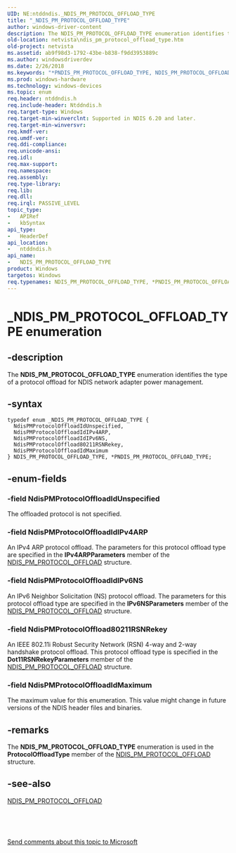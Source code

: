 ```yaml
---
UID: NE:ntddndis._NDIS_PM_PROTOCOL_OFFLOAD_TYPE
title: "_NDIS_PM_PROTOCOL_OFFLOAD_TYPE"
author: windows-driver-content
description: The NDIS_PM_PROTOCOL_OFFLOAD_TYPE enumeration identifies the type of a protocol offload for NDIS network adapter power management.
old-location: netvista\ndis_pm_protocol_offload_type.htm
old-project: netvista
ms.assetid: ab9f98d3-1792-43be-b838-f9dd3953889c
ms.author: windowsdriverdev
ms.date: 2/26/2018
ms.keywords: "*PNDIS_PM_PROTOCOL_OFFLOAD_TYPE, NDIS_PM_PROTOCOL_OFFLOAD_TYPE, NDIS_PM_PROTOCOL_OFFLOAD_TYPE enumeration [Network Drivers Starting with Windows Vista], NdisPMProtocolOffload80211RSNRekey, NdisPMProtocolOffloadIdIPv4ARP, NdisPMProtocolOffloadIdIPv6NS, NdisPMProtocolOffloadIdMaximum, NdisPMProtocolOffloadIdUnspecified, PNDIS_PM_PROTOCOL_OFFLOAD_TYPE, PNDIS_PM_PROTOCOL_OFFLOAD_TYPE enumeration pointer [Network Drivers Starting with Windows Vista], _NDIS_PM_PROTOCOL_OFFLOAD_TYPE, miniport_power_management_ref_5fcdc741-9efa-48ff-8b03-017859bf80c0.xml, netvista.ndis_pm_protocol_offload_type, ntddndis/NDIS_PM_PROTOCOL_OFFLOAD_TYPE, ntddndis/NdisPMProtocolOffload80211RSNRekey, ntddndis/NdisPMProtocolOffloadIdIPv4ARP, ntddndis/NdisPMProtocolOffloadIdIPv6NS, ntddndis/NdisPMProtocolOffloadIdMaximum, ntddndis/NdisPMProtocolOffloadIdUnspecified, ntddndis/PNDIS_PM_PROTOCOL_OFFLOAD_TYPE"
ms.prod: windows-hardware
ms.technology: windows-devices
ms.topic: enum
req.header: ntddndis.h
req.include-header: Ntddndis.h
req.target-type: Windows
req.target-min-winverclnt: Supported in NDIS 6.20 and later.
req.target-min-winversvr: 
req.kmdf-ver: 
req.umdf-ver: 
req.ddi-compliance: 
req.unicode-ansi: 
req.idl: 
req.max-support: 
req.namespace: 
req.assembly: 
req.type-library: 
req.lib: 
req.dll: 
req.irql: PASSIVE_LEVEL
topic_type:
-	APIRef
-	kbSyntax
api_type:
-	HeaderDef
api_location:
-	ntddndis.h
api_name:
-	NDIS_PM_PROTOCOL_OFFLOAD_TYPE
product: Windows
targetos: Windows
req.typenames: NDIS_PM_PROTOCOL_OFFLOAD_TYPE, *PNDIS_PM_PROTOCOL_OFFLOAD_TYPE
---
```


# _NDIS_PM_PROTOCOL_OFFLOAD_TYPE enumeration


## -description


The <b>NDIS_PM_PROTOCOL_OFFLOAD_TYPE</b> enumeration identifies the type of a protocol offload for NDIS
  network adapter power management.


## -syntax


````
typedef enum _NDIS_PM_PROTOCOL_OFFLOAD_TYPE { 
  NdisPMProtocolOffloadIdUnspecified,
  NdisPMProtocolOffloadIdIPv4ARP,
  NdisPMProtocolOffloadIdIPv6NS,
  NdisPMProtocolOffload80211RSNRekey,
  NdisPMProtocolOffloadIdMaximum
} NDIS_PM_PROTOCOL_OFFLOAD_TYPE, *PNDIS_PM_PROTOCOL_OFFLOAD_TYPE;
````


## -enum-fields




### -field NdisPMProtocolOffloadIdUnspecified

The offloaded protocol is not specified.


### -field NdisPMProtocolOffloadIdIPv4ARP

An IPv4 ARP protocol offload. The parameters for this protocol offload type are specified in the 
     <b>IPv4ARPParameters</b> member of the 
     <a href="..\ntddndis\ns-ntddndis-_ndis_pm_protocol_offload.md">
     NDIS_PM_PROTOCOL_OFFLOAD</a> structure.


### -field NdisPMProtocolOffloadIdIPv6NS

An IPv6 Neighbor Solicitation (NS) protocol offload. The parameters for this protocol offload type
     are specified in the 
     <b>IPv6NSParameters</b> member of the <a href="..\ntddndis\ns-ntddndis-_ndis_pm_protocol_offload.md">NDIS_PM_PROTOCOL_OFFLOAD</a> structure.


### -field NdisPMProtocolOffload80211RSNRekey

An IEEE 802.11i Robust Security Network (RSN) 4-way and 2-way handshake protocol offload. This
     protocol offload type is specified in the 
     <b>Dot11RSNRekeyParameters</b> member of the <a href="..\ntddndis\ns-ntddndis-_ndis_pm_protocol_offload.md">NDIS_PM_PROTOCOL_OFFLOAD</a> structure.


### -field NdisPMProtocolOffloadIdMaximum

The maximum value for this enumeration. This value might change in future versions of the NDIS
     header files and binaries.


## -remarks



The <b>NDIS_PM_PROTOCOL_OFFLOAD_TYPE</b> enumeration is used in the 
    <b>ProtocolOffloadType</b> member of the 
    <a href="..\ntddndis\ns-ntddndis-_ndis_pm_protocol_offload.md">
    NDIS_PM_PROTOCOL_OFFLOAD</a> structure.




## -see-also

<a href="..\ntddndis\ns-ntddndis-_ndis_pm_protocol_offload.md">NDIS_PM_PROTOCOL_OFFLOAD</a>



 

 

<a href="mailto:wsddocfb@microsoft.com?subject=Documentation%20feedback [netvista\netvista]:%20NDIS_PM_PROTOCOL_OFFLOAD_TYPE enumeration%20 RELEASE:%20(2/26/2018)&amp;body=%0A%0APRIVACY STATEMENT%0A%0AWe use your feedback to improve the documentation. We don't use your email address for any other purpose, and we'll remove your email address from our system after the issue that you're reporting is fixed. While we're working to fix this issue, we might send you an email message to ask for more info. Later, we might also send you an email message to let you know that we've addressed your feedback.%0A%0AFor more info about Microsoft's privacy policy, see http://privacy.microsoft.com/en-us/default.aspx." title="Send comments about this topic to Microsoft">Send comments about this topic to Microsoft</a>

